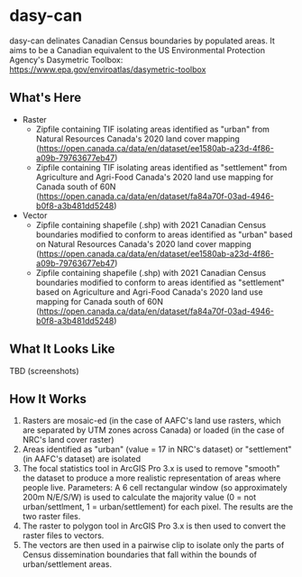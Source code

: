 # dasy-can
dasy-can delinates Canadian Census boundaries by populated areas. It aims to be a Canadian equivalent to the US Environmental Protection Agency's Dasymetric Toolbox: https://www.epa.gov/enviroatlas/dasymetric-toolbox

## What's Here
- Raster
  - Zipfile containing TIF isolating areas identified as "urban" from Natural Resources Canada's 2020 land cover mapping (https://open.canada.ca/data/en/dataset/ee1580ab-a23d-4f86-a09b-79763677eb47)
  - Zipfile containing TIF isolating areas identified as "settlement" from Agriculture and Agri-Food Canada's 2020 land use mapping for Canada south of 60N (https://open.canada.ca/data/en/dataset/fa84a70f-03ad-4946-b0f8-a3b481dd5248)
- Vector
  - Zipfile containing shapefile (.shp) with 2021 Canadian Census boundaries modified to conform to areas identified as "urban" based on Natural Resources Canada's 2020 land cover mapping (https://open.canada.ca/data/en/dataset/ee1580ab-a23d-4f86-a09b-79763677eb47)
  - Zipfile containing shapefile (.shp) with 2021 Canadian Census boundaries modified to conform to areas identified as "settlement" based on Agriculture and Agri-Food Canada's 2020 land use mapping for Canada south of 60N (https://open.canada.ca/data/en/dataset/fa84a70f-03ad-4946-b0f8-a3b481dd5248)

## What It Looks Like
TBD (screenshots)

## How It Works
1. Rasters are mosaic-ed (in the case of AAFC's land use rasters, which are separated by UTM zones across Canada) or loaded (in the case of NRC's land cover raster)
2. Areas identified as "urban" (value = 17 in NRC's dataset) or "settlement" (in AAFC's dataset) are isolated
3. The focal statistics tool in ArcGIS Pro 3.x is used to remove "smooth" the dataset to produce a more realistic representation of areas where people live. Parameters: A 6 cell rectangular window (so approximately 200m N/E/S/W) is used to calculate the majority value (0 = not urban/settlment, 1 = urban/settlement) for each pixel. The results are the two raster files.
4. The raster to polygon tool in ArcGIS Pro 3.x is then used to convert the raster files to vectors.
5. The vectors are then used in a pairwise clip to isolate only the parts of Census dissemination boundaries that fall within the bounds of urban/settlement areas.

